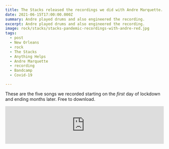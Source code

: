 ```yaml
---
title: The Stacks released the recordings we did with Andre Marquette.
date: 2021-06-15T17:00:00.000Z
summary: Andre played drums and also engineered the recording.
excerpt: Andre played drums and also engineered the recording.
image: rock/stacks/stacks-pandemic-recordings-with-andre-red.jpg
tags:
  - post 
  - New Orleans
  - rock
  - The Stacks
  - Anything Helps
  - Andre Marquette
  - recording
  - Bandcamp
  - Covid-19

---
```


These are the five songs we recorded starting on the _first_ day of lockdown and ending months later.
Free to download.

<iframe style="border: 0; width: 100%; height: 120px;" src="https://bandcamp.com/EmbeddedPlayer/album=1594484529/size=large/bgcol=ffffff/linkcol=2ebd35/tracklist=false/artwork=small/transparent=true/" seamless><a href="https://thestacksnola.bandcamp.com/album/anything-helps">Anything Helps by The Stacks</a></iframe>
